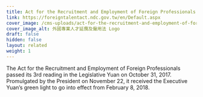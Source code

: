 ```yaml
---
title: Act for the Recruitment and Employment of Foreign Professionals
link: https://foreigntalentact.ndc.gov.tw/en/Default.aspx
cover_image: /cms-uploads/act-for-the-recruitment-and-employment-of-foreign-professionals-03.jpg
cover_image_alt: 外國專業人才延攬及僱用法 Logo
draft: false
hidden: false
layout: related
weight: 1
---
```

The Act for the Recruitment and Employment of Foreign Professionals passed its 3rd reading in the Legislative Yuan on October 31, 2017. Promulgated by the President on November 22, it received the Executive Yuan’s green light to go into effect from February 8, 2018.

